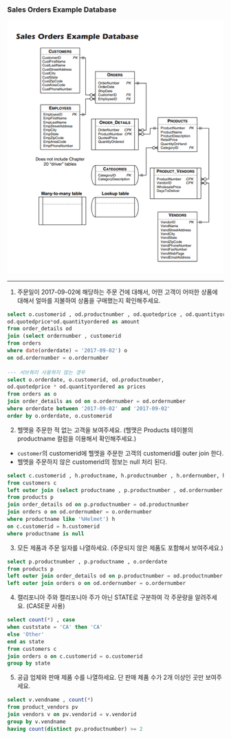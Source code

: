 ### Sales Orders Example Database
<img src='https://github.com/xxshenanigans/DA_Study/blob/main/SQL/Week1/erd.png?raw=true'>

---

1. 주문일이 2017-09-02에 해당하는 주문 건에 대해서, 어떤 고객이 어떠한 상품에 대해서 얼마를 지불하여 상품을 구매했는지 확인해주세요.
```SQL
select o.customerid , od.productnumber , od.quotedprice , od.quantityordered , 
od.quotedprice*od.quantityordered as amount
from order_details od 
join (select ordernumber , customerid 
from orders
where date(orderdate) = '2017-09-02') o
on od.ordernumber = o.ordernumber

--- 서브쿼리 사용하지 않는 경우
select o.orderdate, o.customerid, od.productnumber,
od.quotedprice * od.quantityordered as prices
from orders as o
join order_details as od on o.ordernumber = od.ordernumber
where orderdate between '2017-09-02' and '2017-09-02'
order by o.orderdate, o.customerid
```

2. 헬멧을 주문한 적 없는 고객을 보여주세요. (헬맷은 Products 테이블의 productname 컬럼을 이용해서 확인해주세요.)
- `customer`의 customerid에 헬멧을 주문한 고객의 customerid를 outer join 한다.
- 헬멧을 주문하지 않은 customerid의 정보는 null 처리 된다.
```SQL
select c.customerid , h.productname, h.productnumber , h.ordernumber, h.customerid
from customers c 
left outer join (select productname , p.productnumber , od.ordernumber , o.customerid 
from products p 
join order_details od on p.productnumber = od.productnumber 
join orders o on od.ordernumber = o.ordernumber 
where productname like '%Helmet') h
on c.customerid = h.customerid
where productname is null
```

3. 모든 제품과 주문 일자를 나열하세요. (주문되지 않은 제품도 포함해서 보여주세요.)
```SQL
select p.productnumber , p.productname , o.orderdate 
from products p 
left outer join order_details od on p.productnumber = od.productnumber 
left outer join orders o on od.ordernumber = o.ordernumber 
```

4. 캘리포니아 주와 캘리포니아 주가 아닌 STATE로 구분하여 각 주문량을 알려주세요. (CASE문 사용)
```SQL
select count(*) , case 
when custstate = 'CA' then 'CA'
else 'Other'
end as state 
from customers c 
join orders o on c.customerid = o.customerid 
group by state
```

5. 공급 업체와 판매 제품 수를 나열하세요. 단 판매 제품 수가 2개 이상인 곳만 보여주세요.
```SQL
select v.vendname , count(*)
from product_vendors pv 
join vendors v on pv.vendorid = v.vendorid
group by v.vendname 
having count(distinct pv.productnumber) >= 2
```

